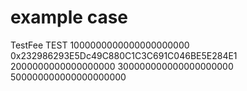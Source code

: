 # example case

TestFee
TEST
1000000000000000000000
0x232986293E5Dc49C880C1C3C691C046BE5E284E1
2000000000000000000
300000000000000000000
500000000000000000000
